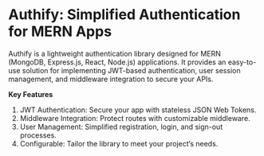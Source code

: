 # Authify: Simplified Authentication for MERN Apps
Authify is a lightweight authentication library designed for MERN (MongoDB, Express.js, React, Node.js) applications. It provides an easy-to-use solution for implementing JWT-based authentication, user session management, and middleware integration to secure your APIs.

**Key Features**
1. JWT Authentication: Secure your app with stateless JSON Web Tokens.
2. Middleware Integration: Protect routes with customizable middleware.
3. User Management: Simplified registration, login, and sign-out processes.
4. Configurable: Tailor the library to meet your project’s needs.
